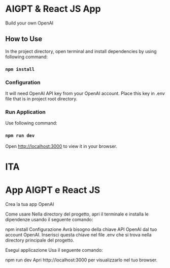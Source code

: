 # AIGPT & React JS App

Build your own OpenAI

## How to Use

In the project directory, open terminal and install dependencies by using following command:

### `npm install`

### Configuration

It will need OpenAI API key from your OpenAI account. Place this key in .env file that is in project root directory.

### Run Application

Use following command:

### `npm run dev`

Open [http://localhost:3000](http://localhost:3000) to view it in your browser.

# ITA

# App AIGPT e React JS
Crea la tua app OpenAI

Come usare
Nella directory del progetto, apri il terminale e installa le dipendenze usando il seguente comando:

npm install
Configurazione
Avrà bisogno della chiave API OpenAI dal tuo account OpenAI. Inserisci questa chiave nel file .env che si trova nella directory principale del progetto.

Esegui applicazione
Usa il seguente comando:

npm run dev
Apri http://localhost:3000 per visualizzarlo nel tuo browser.